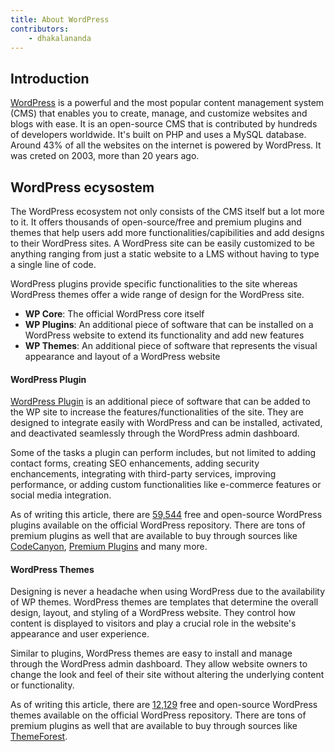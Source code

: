 ```yaml
---
title: About WordPress
contributors:
    - dhakalananda
---
```


## Introduction

[WordPress](https://wordpress.org/about/) is a powerful and the most popular content management system (CMS) that enables you to create, manage, and customize websites and blogs with ease. It is an open-source CMS that is contributed by hundreds of developers worldwide. It's built on PHP and uses a MySQL database. Around 43% of all the websites on the internet is powered by WordPress. It was creted on 2003, more than 20 years ago.

## WordPress ecysostem

The WordPress ecosystem not only consists of the CMS itself but a lot more to it. It offers thousands of open-source/free and premium plugins and themes that help users add more functionalities/capibilities and add designs to their WordPress sites. A WordPress site can be easily customized to be anything ranging from just a static website to a LMS without having to type a single line of code.

WordPress plugins provide specific functionalities to the site whereas WordPress themes offer a wide range of design for the WordPress site.

- **WP Core**: The official WordPress core itself
- **WP Plugins**: An additional piece of software that can be installed on a WordPress website to extend its functionality and add new features
- **WP Themes**: An additional piece of software that represents the visual appearance and layout of a WordPress website

#### WordPress Plugin

[WordPress Plugin](https://wordpress.org/plugins/) is an additional piece of software that can be added to the WP site to increase the features/functionalities of the site. They are designed to integrate easily with WordPress and can be installed, activated, and deactivated seamlessly through the WordPress admin dashboard.

Some of the tasks a plugin can perform includes, but not limited to adding contact forms, creating SEO enhancements, adding security enchancements, integrating with third-party services, improving performance, or adding custom functionalities like e-commerce features or social media integration.

As of writing this article, there are [59,544](https://wordpress.org/plugins/) free and open-source WordPress plugins available on the official WordPress repository. There are tons of premium plugins as well that are available to buy through sources like [CodeCanyon](https://codecanyon.net), [Premium Plugins](https://premium-plugins.com/plugins) and many more.

#### WordPress Themes

Designing is never a headache when using WordPress due to the availability of WP themes. WordPress themes are templates that determine the overall design, layout, and styling of a WordPress website. They control how content is displayed to visitors and play a crucial role in the website's appearance and user experience.

Similar to plugins, WordPress themes are easy to install and manage through the WordPress admin dashboard. They allow website owners to change the look and feel of their site without altering the underlying content or functionality.

As of writing this article, there are [12,129](https://wordpress.org/themes/) free and open-source WordPress themes available on the official WordPress repository. There are tons of premium plugins as well that are available to buy through sources like [ThemeForest](https://themeforest.net).
